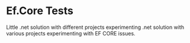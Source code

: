 
# Ef.Core Tests

Little .net solution with different projects experimenting .net solution with various projects experimenting with EF CORE issues.
